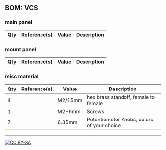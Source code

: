 ## BOM: VCS

### main panel


| Qty | Reference(s)                  | Value              | Description                                                                                                     | 
|-----|-------------------------------|--------------------|---------------------------------------------------------------------------------------------------------------| 

### mount panel                                            

| Qty | Reference(s)                              | Value           | Description                                                             | 
|-----|-------------------------------------------|-----------------|-------------------------------------------------------------------------| 


### misc material

| Qty | Reference(s)             | Value              | Description | 
|-----|--------------------------|--------------------|-------------|
| 4   |                         | M2/15mm             | hex brass standoff, female to female | 
| 1   |                        | M2-6mm               | Screws   |
| 7   |                        | 6.35mm              | Potentiometer Knobs, colors of your choice   |

---
[![CC BY-SA](https://licensebuttons.net/l/by-sa/3.0/88x31.png)](https://creativecommons.org/licenses/by-sa/4.0/)

